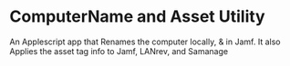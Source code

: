 # ComputerName and Asset Utility
An Applescript app that Renames the computer locally, &amp; in Jamf. It also Applies the asset tag info to Jamf, LANrev, and Samanage
